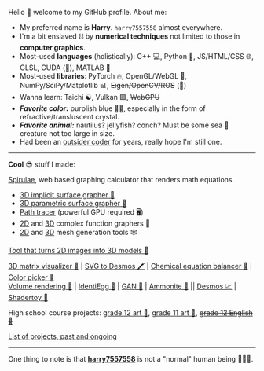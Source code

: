 Hello 👋 welcome to my GitHub profile. About me:
 - My preferred name is **Harry**. `harry7557558` almost everywhere.
 - I'm a bit enslaved ⛓️ by **numerical techniques** not limited to those in **computer graphics**.
 - Most-used **languages** (holistically): C++ 💻, Python 🐍, JS/HTML/CSS 🌐, GLSL, ~~CUDA~~ (👀), ~~MATLAB 🧮~~
 - Most-used **libraries**: PyTorch 🔥, OpenGL/WebGL 🎨, NumPy/SciPy/Matplotlib 📊, ~~Eigen/OpenCV/ROS~~ (👀)
 - Wanna learn: Taichi ☯️, Vulkan 🟥, ~~WebGPU~~
 - ***Favorite color:*** purplish blue 🔮💙, especially in the form of refractive/transluscent crystal.
 - ***Favorite animal:*** nautilus? jellyfish? conch? Must be some sea 🌊 creature not too large in size.
 - Had been an [outsider coder](https://en.wikipedia.org/wiki/Outsider_art) for years, really hope I'm still one.

----

**Cool** 😎 stuff I made:

[Spirulae](https://spirulae.github.io), web based graphing calculator that renders math equations
 - [3D implicit surface grapher 🐙](https://spirulae.github.io/implicit3/)
 - [3D parametric surface grapher 🐚](https://spirulae.github.io/paramsurf/)
 - [Path tracer](https://spirulae.github.io/implicit3-rt/) (powerful GPU required 🖥️)
 - [2D](https://spirulae.github.io/complex/) and [3D](https://spirulae.github.io/complex3/) complex function graphers 🌈
 - [2D](https://spirulae.github.io/meshgen2/) and [3D](https://spirulae.github.io/meshgen3/) mesh generation tools 🕸️

[Tool that turns 2D images into 3D models 🦀](https://harry7557558.github.io/img23d/)  

[3D matrix visualizer 📐](https://harry7557558.github.io/tools/matrixv.html) | [SVG to Desmos 🖍️](https://github.com/harry7557558/svg-to-desmos) |
[Chemical equation balancer 🧪](https://harry7557558.github.io/tools/chemequ.html) |
[Color picker 🎨](https://harry7557558.github.io/tools/colorpicker.html)  
[Volume rendering 🧠](https://harry7557558.github.io/Graphics/raytracing/webgl_volume/) |
[IdentiEgg 🥚](https://harry7557558.github.io/art/dyed-egg/) |
[GAN 🥸](https://harry7557558.github.io/Graphics/fitting/dcgan/ffhq_convtrans_vae_2/webgl/) |
[Ammonite 🦑](https://harry7557558.github.io/art/desmos-ammonite/) ||
[Desmos 📈](https://harry7557558.github.io/desmos/) |
[Shadertoy 🌅](https://harry7557558.github.io/shadertoy/)  

High school course projects:
[grade 12 art 🔮](https://harry7557558.github.io/AVI4M-ISP/),
[grade 11 art 👀](https://harry7557558.github.io/Graphics/UI/Homework/AVI3M/),
~~[grade 12 English 👴](https://harry7557558.github.io/art/molm/)~~  

[List of projects, past and ongoing](./list-of-projects.md)

-----

One thing to note is that
[**harry7557558**](https://harry7557558.github.io/) is not a "normal" human being 🤖😈🤒.
